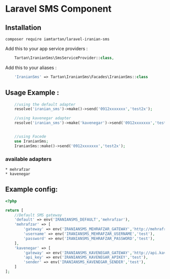# Laravel SMS Component


## Installation 
```
composer require iamtartan/laravel-iranian-sms
```

Add this to your app service providers :
```php
    Tartan\IranianSms\SmsServiceProvider::class,
```

Add this to your aliases :
```php
    'IranianSms' => Tartan\IranianSms\Facades\IranianSms::class
```

## Usage Example :
```php
    //using the default adapter
    resolve('iranian_sms')->make()->send('0912xxxxxxx','test2x');

    //using kavenegar adapter
    resolve('iranian_sms')->make('kavenegar')->send('0912xxxxxxx','test2x');


    //using Facede
    use IranianSms;
    IranianSms::make()->send('0912xxxxxxx','test2x');


```


### available adapters
	* mehrafzar
	* kavenegar



## Example config:

```php
<?php

return [
	//Default SMS gateway
	'default' => env('IRANIANSMS_DEFAULT','mehrafzar'), 
	'mehrafzar' => [
		'gateway' => env('IRANIANSMS_MEHRAFZAR_GATEWAY','http://mehrafraz.com/webservice/Service.asmx?WSDL'),
		'username' => env('IRANIANSMS_MEHRAFZAR_USERNAME','test'),
		'password' => env('IRANIANSMS_MEHRAFZAR_PASSWORD','test'),
	],
	'kavenegar' => [
		'gateway' => env('IRANIANSMS_KAVENEGAR_GATEWAY','http://api.kavenegar.com/v1/%s/%s/%s.json/'),
		'api_key' => env('IRANIANSMS_KAVENEGAR_APIKEY','test'),
		'sender' => env('IRANIANSMS_KAVENEGAR_SENDER','test'),
	]
];
```